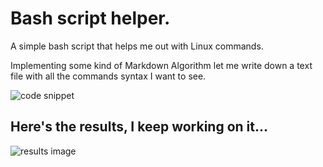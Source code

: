 # Bash script helper.

A simple bash script that helps me out with Linux commands.

Implementing some kind of Markdown Algorithm let me write down a text file with all the commands syntax I want to see.

![code snippet](https://user-images.githubusercontent.com/70329467/141239774-75d2602b-cd7f-4db9-a2bb-b5dfb549b7a2.png)

## Here's the results, I keep working on it...
![results image](https://user-images.githubusercontent.com/70329467/141240069-87d42f55-c555-42cc-83ed-67259ebb85ea.png)

